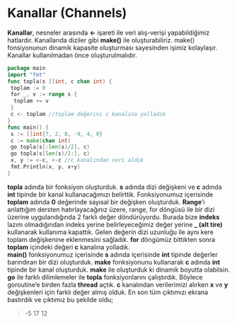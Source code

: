 # Kanallar \(Channels\)

**Kanallar**, nesneler arasında **&lt;-** işareti ile veri alış-verişi yapabildiğimiz hatlardır. Kanallarıda diziler gibi **make\(\)** ile oluşturabiliriz. make\(\) fonsiyonunun dinamik kapasite oluşturması sayesinden işimiz kolaylaşır. Kanallar kullanılmadan önce oluşturulmalıdır.

```go
package main
import "fmt"
func topla(s []int, c chan int) {
 toplam := 0
 for _, v := range s {
  toplam += v
 }
 c <- toplam //toplam değerini c kanalına yolladık
}
func main() {
 s := []int{7, 2, 8, -9, 4, 0}
 c := make(chan int)
 go topla(s[:len(s)/2], c)
 go topla(s[len(s)/2:], c)
 x, y := <-c, <-c //c kanalından veri aldık
 fmt.Println(x, y, x+y)
}
```

**topla** adında bir fonksiyon oluşturduk. **s** adında dizi değişkeni ve **c** adında **int** tipinde bir kanal kullanacağımızı belirttik. Fonksiyonumuz içerisinde **toplam** adında **0** değerinde sayısal bir değişken oluşturduk. **Range**’i anlattığım dersten hatırlayacağınız üzere, range, for döngüsü ile bir dizi üzerine uygulandığında 2 farklı değer döndürüyordu. Burada bize **indeks** lazım olmadığından indeks yerine belirleyeceğimiz değer yerine **\_ \(alt tire\)** kullanarak kullanıma kapattık. Gelen değerin dizi uzunluğu ile aynı kere toplam değişkenine eklenmesini sağladık. **for** döngümüz bittikten sonra **toplam** içindeki değeri **c** kanalına yolladık.  
**main\(\)** fonksiyonumuz içerisinde **s** adında içerisinde **int** tipinde değerler barındıran bir dizi oluşturduk. **make** fonksiyonunu kullanarak **c** adında **int** tipinde bir kanal oluşturduk. **make** ile oluşturduk ki dinamik boyutta olabilsin. **go** ile farklı dilimlemeler ile **topla** fonksiyonlarını çalıştırdık. Böylece goroutine’e birden fazla **thread** açtık. **c** kanalından verilerimizi alırken **x** ve **y** değişkenleri için farklı değer almış olduk. En son tüm çıktımızı ekrana bastırdık ve çıktımız bu şekilde oldu;

> -5 17 12

